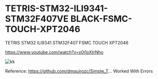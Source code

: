 # TETRIS-STM32-ILI9341-STM32F407VE BLACK-FSMC-TOUCH-XPT2046
TETRIS STM32 ILI9341 STM32F407 FSMC TOUCH XPT2046

https://www.youtube.com/watch?v=x0j1oXtrNho

![kk](https://user-images.githubusercontent.com/31142397/196820221-bfa585d8-4694-4112-81cd-5eafd3ae149f.jpg)

Reference:
https://github.com/dmquirozc/Simple_T...    Worked With Errors
